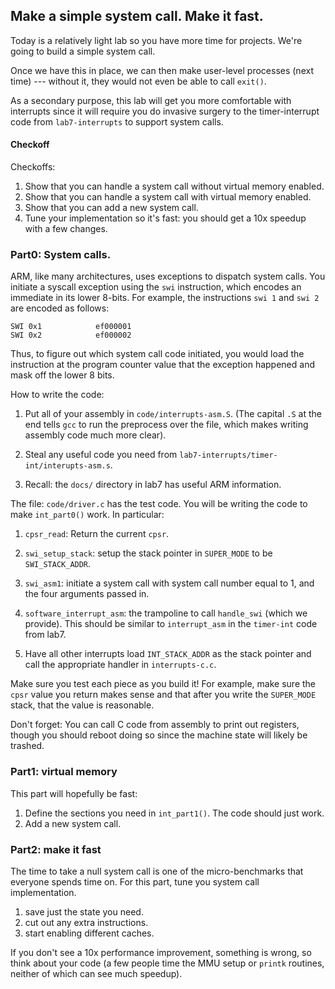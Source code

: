 ## Make a simple system call.  Make it fast.

Today is a relatively light lab so you have more time for projects.  We're going to 
build a simple system call.  

Once we have this in place, we can then make user-level processes (next
time) --- without it, they would not even be able to call `exit()`.

As a secondary purpose, this lab will get you more comfortable
with interrupts since it will require you do invasive surgery to the 
timer-interrupt code from `lab7-interrupts` to support system calls.

#### Checkoff
  
Checkoffs:
  1. Show that you can handle a system call without virtual memory enabled.
  2. Show that you can handle a system call with virtual memory enabled.
  3. Show that you can add a new system call.
  4. Tune your implementation so it's fast: you should get a 10x speedup with
     a few changes.

### Part0: System calls.

ARM, like many architectures, uses exceptions to dispatch system calls.  You initiate
a syscall exception using the `swi` instruction, which encodes an immediate in its
lower 8-bits.  For example, the instructions `swi 1` and `swi 2` are encoded as follows:

    SWI 0x1            ef000001  
    SWI 0x2            ef000002  

Thus, to figure out which system call code initiated, you would load the instruction
at the program counter  value that the exception happened and mask off the lower 8
bits.

How to write the code:
   1. Put all of your assembly in `code/interrupts-asm.S`.  (The capital
   `.S` at the end tells `gcc` to run the preprocess over the file,
   which makes writing assembly code much more clear).

   2. Steal any useful code you need from
   `lab7-interrupts/timer-int/interupts-asm.s`.

   3. Recall: the `docs/` directory in lab7 has useful ARM information.

The file: `code/driver.c`  has the test code.  You will be writing the
code to make `int_part0()` work.  In particular:
   1. `cpsr_read`: Return the current `cpsr`.
   2. `swi_setup_stack`: setup the stack pointer in `SUPER_MODE` to be `SWI_STACK_ADDR`.
   3. `swi_asm1`: initiate a system call with system call number 
      equal to 1, and the four arguments passed in.  
   4. `software_interrupt_asm`: the trampoline to call `handle_swi` (which we provide).
    This should be similar to `interrupt_asm` in the `timer-int` code from lab7.

   5. Have all other interrupts load `INT_STACK_ADDR` as the stack pointer and
   call the appropriate handler in `interrupts-c.c`.

Make sure you test each piece as you build it!  For example, make sure
the `cpsr` value you return makes sense and that after you write the
`SUPER_MODE` stack, that the value is reasonable.

Don't forget: You can call C code from assembly to print out registers, though you
should reboot doing so since the machine state will likely be trashed.

### Part1: virtual memory

This part will hopefully be fast:
  1. Define the sections you need in `int_part1()`.  The code should just work.  
  2. Add a new system call.

### Part2: make it fast

The time to take a null system call is one of the micro-benchmarks that everyone spends 
time on.  For this part, tune you system call implementation.
  1. save just the state you need.
  2. cut out any extra instructions.
  3. start enabling different caches.

If you don't see a 10x performance improvement, something is wrong, so think about
your code (a few people time the MMU setup or `printk` routines, neither of which
can see much speedup). 
